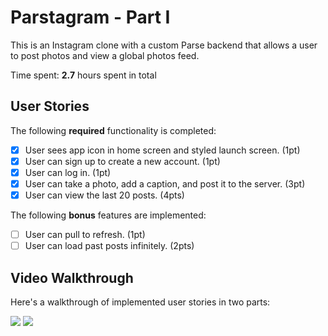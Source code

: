 # Parstagram - Part I

This is an Instagram clone with a custom Parse backend that allows a user to post photos and view a global photos feed.

Time spent: **2.7** hours spent in total

## User Stories

The following **required** functionality is completed:

- [x] User sees app icon in home screen and styled launch screen. (1pt)
- [x] User can sign up to create a new account. (1pt)
- [x] User can log in. (1pt)
- [x] User can take a photo, add a caption, and post it to the server. (3pt)
- [x] User can view the last 20 posts. (4pts)

The following **bonus** features are implemented:

- [ ] User can pull to refresh. (1pt)
- [ ] User can load past posts infinitely. (2pts)

## Video Walkthrough

Here's a walkthrough of implemented user stories in two parts:

<img src='https://media.giphy.com/media/apsUtLF1L3pvP8miFa/giphy.gif' />
<img src='https://media.giphy.com/media/Qs6uYM5bfSzFmuYoWG/giphy.gif' />
